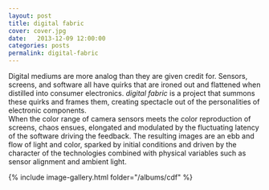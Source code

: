 ```yaml
---
layout: post
title: digital fabric
cover: cover.jpg
date:   2013-12-09 12:00:00
categories: posts
permalink: digital-fabric
---
```


Digital mediums are more analog than they are given credit for. Sensors, screens, and software all have quirks that are ironed out and flattened when distilled into consumer electronics. _digital fabric_ is a project that summons these quirks and frames them, creating spectacle out of the personalities of electronic components.  
When the color range of camera sensors meets the color reproduction of screens, chaos ensues, elongated and modulated by the fluctuating latency of the software driving the feedback. The resulting images are an ebb and flow of light and color, sparked by initial conditions and driven by the character of the technologies combined with physical variables such as sensor alignment and ambient light.

{% include image-gallery.html folder="/albums/cdf" %}
